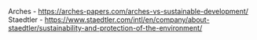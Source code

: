 Arches - https://arches-papers.com/arches-vs-sustainable-development/
Staedtler - https://www.staedtler.com/intl/en/company/about-staedtler/sustainability-and-protection-of-the-environment/
